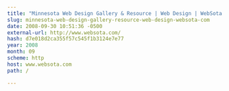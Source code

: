 ```yaml
---
title: "Minnesota Web Design Gallery & Resource | Web Design | WebSota.com"
slug: minnesota-web-design-gallery-resource-web-design-websota-com
date: 2008-09-30 10:51:36 -0500
external-url: http://www.websota.com/
hash: d7e018d2ca355f57c545f1b3124e7e77
year: 2008
month: 09
scheme: http
host: www.websota.com
path: /

---
```




